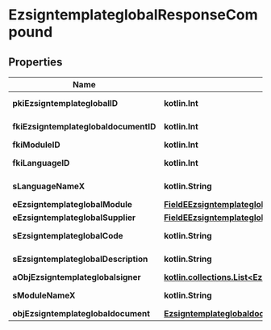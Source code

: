 
# EzsigntemplateglobalResponseCompound

## Properties
| Name | Type | Description | Notes |
| ------------ | ------------- | ------------- | ------------- |
| **pkiEzsigntemplateglobalID** | **kotlin.Int** | The unique ID of the Ezsigntemplateglobal |  |
| **fkiEzsigntemplateglobaldocumentID** | **kotlin.Int** | The unique ID of the Ezsigntemplateglobaldocument |  |
| **fkiModuleID** | **kotlin.Int** | The unique ID of the Module |  |
| **fkiLanguageID** | **kotlin.Int** | The unique ID of the Language.  Valid values:  |Value|Description| |-|-| |1|French| |2|English| |  |
| **sLanguageNameX** | **kotlin.String** | The Name of the Language in the language of the requester |  |
| **eEzsigntemplateglobalModule** | [**FieldEEzsigntemplateglobalModule**](FieldEEzsigntemplateglobalModule.md) |  |  |
| **eEzsigntemplateglobalSupplier** | [**FieldEEzsigntemplateglobalSupplier**](FieldEEzsigntemplateglobalSupplier.md) |  |  |
| **sEzsigntemplateglobalCode** | **kotlin.String** | The Code of the Ezsigntemplateglobal |  |
| **sEzsigntemplateglobalDescription** | **kotlin.String** | The description of the Ezsigntemplate |  |
| **aObjEzsigntemplateglobalsigner** | [**kotlin.collections.List&lt;EzsigntemplateglobalsignerResponseCompound&gt;**](EzsigntemplateglobalsignerResponseCompound.md) |  |  |
| **sModuleNameX** | **kotlin.String** | The Name of the Module in the language of the requester |  [optional] |
| **objEzsigntemplateglobaldocument** | [**EzsigntemplateglobaldocumentResponse**](EzsigntemplateglobaldocumentResponse.md) |  |  [optional] |



